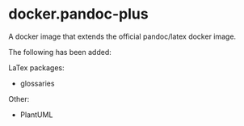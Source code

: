# docker.pandoc-plus

A docker image that extends the official pandoc/latex docker image.

The following has been added:

LaTex packages:

- glossaries

Other:

- PlantUML

